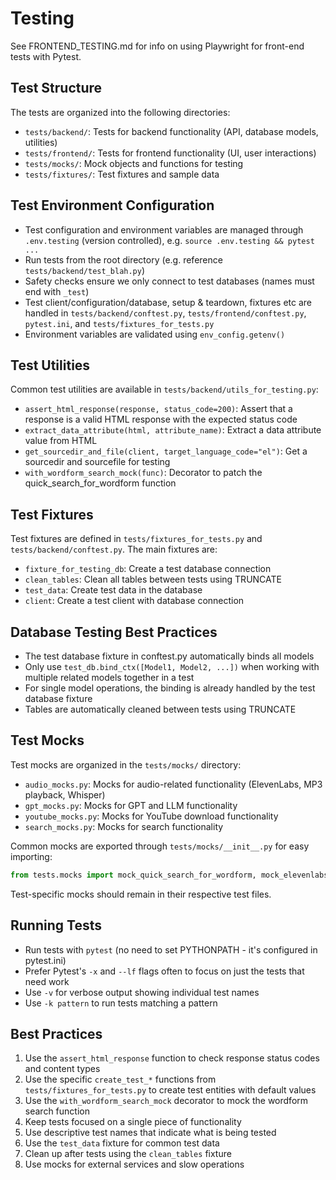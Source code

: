 # Testing

See FRONTEND_TESTING.md for info on using Playwright for front-end tests with Pytest.

## Test Structure

The tests are organized into the following directories:

- `tests/backend/`: Tests for backend functionality (API, database models, utilities)
- `tests/frontend/`: Tests for frontend functionality (UI, user interactions)
- `tests/mocks/`: Mock objects and functions for testing
- `tests/fixtures/`: Test fixtures and sample data

## Test Environment Configuration

- Test configuration and environment variables are managed through `.env.testing` (version controlled), e.g. `source .env.testing && pytest ...`
- Run tests from the root directory (e.g. reference `tests/backend/test_blah.py`)
- Safety checks ensure we only connect to test databases (names must end with `_test`)
- Test client/configuration/database, setup & teardown, fixtures etc are handled in `tests/backend/conftest.py`, `tests/frontend/conftest.py`, `pytest.ini`, and `tests/fixtures_for_tests.py`
- Environment variables are validated using `env_config.getenv()`

## Test Utilities

Common test utilities are available in `tests/backend/utils_for_testing.py`:

- `assert_html_response(response, status_code=200)`: Assert that a response is a valid HTML response with the expected status code
- `extract_data_attribute(html, attribute_name)`: Extract a data attribute value from HTML
- `get_sourcedir_and_file(client, target_language_code="el")`: Get a sourcedir and sourcefile for testing
- `with_wordform_search_mock(func)`: Decorator to patch the quick_search_for_wordform function

## Test Fixtures

Test fixtures are defined in `tests/fixtures_for_tests.py` and `tests/backend/conftest.py`. The main fixtures are:

- `fixture_for_testing_db`: Create a test database connection
- `clean_tables`: Clean all tables between tests using TRUNCATE
- `test_data`: Create test data in the database
- `client`: Create a test client with database connection

## Database Testing Best Practices

- The test database fixture in conftest.py automatically binds all models
- Only use `test_db.bind_ctx([Model1, Model2, ...])` when working with multiple related models together in a test
- For single model operations, the binding is already handled by the test database fixture
- Tables are automatically cleaned between tests using TRUNCATE

## Test Mocks

Test mocks are organized in the `tests/mocks/` directory:
- `audio_mocks.py`: Mocks for audio-related functionality (ElevenLabs, MP3 playback, Whisper)
- `gpt_mocks.py`: Mocks for GPT and LLM functionality
- `youtube_mocks.py`: Mocks for YouTube download functionality
- `search_mocks.py`: Mocks for search functionality

Common mocks are exported through `tests/mocks/__init__.py` for easy importing:
```python
from tests.mocks import mock_quick_search_for_wordform, mock_elevenlabs
```

Test-specific mocks should remain in their respective test files.

## Running Tests

- Run tests with `pytest` (no need to set PYTHONPATH - it's configured in pytest.ini)
- Prefer Pytest's `-x` and `--lf` flags often to focus on just the tests that need work
- Use `-v` for verbose output showing individual test names
- Use `-k pattern` to run tests matching a pattern

## Best Practices

1. Use the `assert_html_response` function to check response status codes and content types
2. Use the specific `create_test_*` functions from `tests/fixtures_for_tests.py` to create test entities with default values
3. Use the `with_wordform_search_mock` decorator to mock the wordform search function
4. Keep tests focused on a single piece of functionality
5. Use descriptive test names that indicate what is being tested
6. Use the `test_data` fixture for common test data
7. Clean up after tests using the `clean_tables` fixture
8. Use mocks for external services and slow operations
